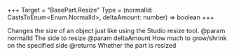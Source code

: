 +++
Target = "BasePart.Resize"
Type = (normalId: CastsToEnum<Enum.NormalId>, deltaAmount: number) => boolean
+++

Changes the size of an object just like using the Studio resize tool.@param normalId The side to resize@param deltaAmount How much to grow/shrink on the specified side@returns Whether the part is resized